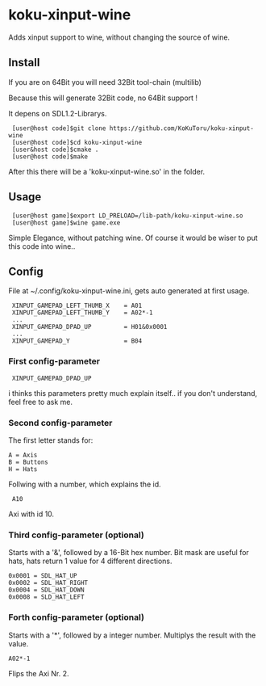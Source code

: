koku-xinput-wine
================

Adds xinput support to wine, without changing the source of wine.

Install
---------------------
If you are on 64Bit you will need 32Bit tool-chain (multilib)

Because this will generate 32Bit code, no 64Bit support !

It depens on SDL1.2-Librarys.
     
     [user@host code]$git clone https://github.com/KoKuToru/koku-xinput-wine
     [user@host code]$cd koku-xinput-wine
     [user&host code]$cmake .
     [user@host code]$make
     
After this there will be a 'koku-xinput-wine.so' in the folder.

Usage
---------------------

     [user@host game]$export LD_PRELOAD=/lib-path/koku-xinput-wine.so
     [user@host game]$wine game.exe
     
Simple Elegance, without patching wine.
Of course it would be wiser to put this code into wine..

Config
---------------------
File at ~/.config/koku-xinput-wine.ini, gets auto generated at first usage.

     XINPUT_GAMEPAD_LEFT_THUMB_X    = A01
     XINPUT_GAMEPAD_LEFT_THUMB_Y    = A02*-1
     ...
     XINPUT_GAMEPAD_DPAD_UP         = H01&0x0001
     ...
     XINPUT_GAMEPAD_Y               = B04
    
### First config-parameter
     XINPUT_GAMEPAD_DPAD_UP
    
i thinks this parameters pretty much explain itself.. if you don't understand, feel free to ask me.

### Second config-parameter
     
The first letter stands for:
   
    A = Axis
    B = Buttons
    H = Hats
    
Follwing with a number, which explains the id.

     A10
     
 Axi with id 10.

### Third config-parameter (optional)
    
Starts with a '&', followed by a 16-Bit hex number.
Bit mask are useful for hats, hats return 1 value for 4 different directions.

    0x0001 = SDL_HAT_UP
    0x0002 = SDL_HAT_RIGHT
    0x0004 = SDL_HAT_DOWN
    0x0008 = SLD_HAT_LEFT
    
### Forth config-parameter (optional)

Starts with a '*', followed by a integer number.
Multiplys the result with the value.

    A02*-1
    
Flips the Axi Nr. 2.
